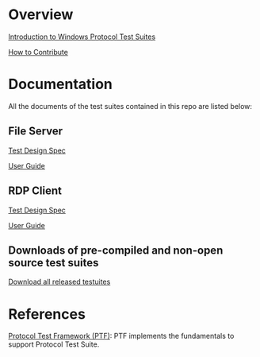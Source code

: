 # Overview

[Introduction to Windows Protocol Test Suites](https://github.com/Microsoft/WindowsProtocolTestSuites/blob/master/README.md)

[How to Contribute](https://github.com/Microsoft/WindowsProtocolTestSuites/blob/master/CONTRIBUTING.md)

# Documentation
All the documents of the test suites contained in this repo are listed below:

## File Server
[Test Design Spec](https://github.com/Microsoft/WindowsProtocolTestSuites/blob/master/TestSuites/FileServer/docs/FileServerTestDesignSpecification.md)

[User Guide](https://github.com/Microsoft/WindowsProtocolTestSuites/blob/master/TestSuites/FileServer/docs/FileServerUserGuide.md)

## RDP Client
[Test Design Spec](https://github.com/Microsoft/WindowsProtocolTestSuites/blob/staging/TestSuites/RDP/Client/docs/RDP_Overview_ClientTestDesignSpecification.md)

[User Guide](https://github.com/Microsoft/WindowsProtocolTestSuites/blob/staging/TestSuites/RDP/Client/docs/RDP_ClientUserGuide.md)

## Downloads of pre-compiled and non-open source test suites

[Download all released testuites](https://github.com/Microsoft/WindowsProtocolTestSuites/releases)

# References

[Protocol Test Framework (PTF)](https://github.com/microsoft/protocoltestframework): PTF implements the fundamentals to support Protocol Test Suite.
